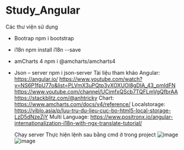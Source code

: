 # Study_Angular
Các thư viện sử dụng
-	Bootrap
npm i bootstrap
-	i18n
npm install i18n --save
-	amCharts 4
npm i @amcharts/amcharts4
-	Json – server
npm i json-server
Tài liệu tham khảo
Angular: 
	https://angular.io/
	https://www.youtube.com/watch?v=NS6P1fpU77o&list=PLVmX3uPQtp3vXOXUOl8gDIA_43_pmIdFN
	https://www.youtube.com/channel/UCimfxQScb7TQFLmVgQfbrAA
	https://stackblitz.com/@anhtricky
Chart:
	https://www.amcharts.com/docs/v4/reference/
Localstorage:
	https://viblo.asia/p/luu-tru-du-lieu-cuc-bo-html5-local-storage-LzD5dNzeZjY
Multi Language:
	https://www.positronx.io/angular-internationalization-i18n-with-ngx-translate-tutorial/
    
    
    Chạy server
Thực hiện lệnh sau bằng cmd ở trong project
 ![image](https://user-images.githubusercontent.com/92264931/146150443-7bbd05ea-de8a-44b9-a974-5f277b0787e5.png)
 ![image](https://user-images.githubusercontent.com/92264931/146150458-fa0817fd-3815-4884-9ded-80380573b196.png)


 

